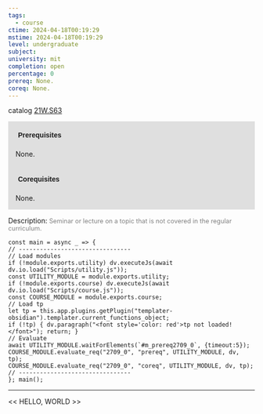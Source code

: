 ```yaml
---
tags:
  - course
ctime: 2024-04-18T00:19:29
mstime: 2024-04-18T00:19:29
level: undergraduate
subject: 
university: mit
completion: open
percentage: 0
prereq: None.
coreq: None.
---
```


catalog [21W.S63](http://student.mit.edu/catalog/m21Wb.html#21W.S63)

<span style="display: block; padding: 15px; background-color: rgb(100, 100, 100, 0.2);"><font id="m_prereq2709_0" style="display: block; font-family: Arial, sans-serif; font-weight: bold; padding: 5px">Prerequisites</font><br><span id="prereq2709_0">None.</span></span>
<span style="display: block; padding: 15px; background-color: rgb(100, 100, 100, 0.2);"><font id="m_coreq2709_0" style="display: block; font-family: Arial, sans-serif; font-weight: bold; padding: 5px">Corequisites</font><br><span id="coreq2709_0">None.</span></span>

<font style="">Description:</font>
<font style="color: grey; font-size: 0.8rem;">Seminar or lecture on a topic that is not covered in the regular curriculum.</font>

```dataviewjs
const main = async _ => {
// --------------------------------
// Load modules
if (!module.exports.utility) dv.executeJs(await dv.io.load("Scripts/utility.js"));
const UTILITY_MODULE = module.exports.utility;
if (!module.exports.course) dv.executeJs(await dv.io.load("Scripts/course.js"));
const COURSE_MODULE = module.exports.course;
// Load tp
let tp = this.app.plugins.getPlugin("templater-obsidian").templater.current_functions_object;
if (!tp) { dv.paragraph("<font style='color: red'>tp not loaded!</font>"); return; }
// Evaluate
await UTILITY_MODULE.waitForElements(`#m_prereq2709_0`, {timeout:5});
COURSE_MODULE.evaluate_req("2709_0", "prereq", UTILITY_MODULE, dv, tp);
COURSE_MODULE.evaluate_req("2709_0", "coreq", UTILITY_MODULE, dv, tp);
// --------------------------------
}; main();
```

---

<< HELLO, WORLD >>
